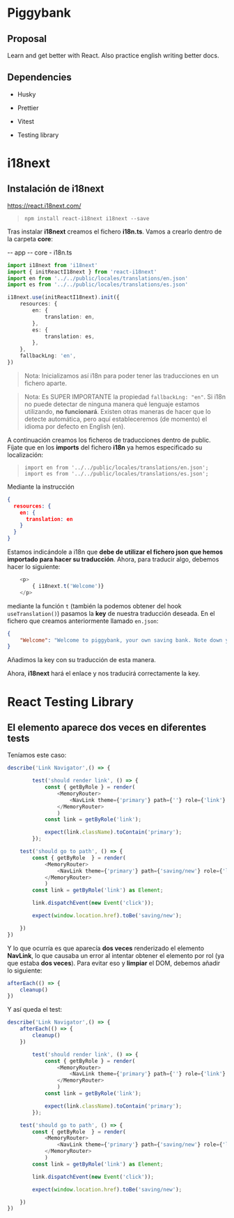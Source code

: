 # Piggybank

## Proposal

Learn and get better with React. Also practice english
writing better docs.

## Dependencies

- Husky

- Prettier

- Vitest

- Testing library

# i18next

## Instalación de i18next

https://react.i18next.com/

> `npm install react-i18next i18next --save`

Tras instalar **i18next** creamos el fichero **i18n.ts**. Vamos a crearlo dentro de la
carpeta **core**:

-- app
-- core - i18n.ts

```typescript
import i18next from 'i18next'
import { initReactI18next } from 'react-i18next'
import en from '../../public/locales/translations/en.json'
import es from '../../public/locales/translations/es.json'

i18next.use(initReactI18next).init({
	resources: {
		en: {
			translation: en,
		},
		es: {
			translation: es,
		},
	},
	fallbackLng: 'en',
})
```

> Nota: Inicializamos así i18n para poder tener las traducciones en un fichero aparte.

> Nota: Es SUPER IMPORTANTE la propiedad `fallbackLng: "en"`. Si i18n no puede detectar de ninguna
> manera qué lenguaje estamos utilizando, **no funcionará**. Existen otras maneras de hacer que lo detecte
> automática, pero aquí estableceremos (de momento) el idioma por defecto en English (en).

A continuación creamos los ficheros de traducciones dentro de public. Fíjate que en los **imports** del fichero
**i18n** ya hemos especificado su localización:

> ```
> import en from '../../public/locales/translations/en.json';
> import es from '../../public/locales/translations/es.json';
> ```

Mediante la instrucción

```json
{
  resources: {
    en: {
      translation: en
    }
  }
}
```

Estamos indicándole a i18n que **debe de utilizar el fichero json que hemos importado para hacer su traducción**. Ahora, para traducir
algo, debemos hacer lo siguiente:

```typescript jsx
	<p>
		{ i18next.t('Welcome')}
	</p>

```

mediante la función `t` (también la podemos obtener del hook `useTranslation()`)
pasamos la **key** de nuestra traducción deseada. En el fichero que creamos anteriormente
llamado `en.json`:

```json
{
	"Welcome": "Welcome to piggybank, your own saving bank. Note down your expenses, put your own limits and forget about the annoying calculates"
}
```

Añadimos la key con su traducción de esta manera.

Ahora, **i18next** hará el enlace y nos traducirá correctamente la key.

# React Testing Library

## El elemento aparece **dos veces** en diferentes tests

Teníamos este caso:

```typescript jsx
describe('Link Navigator',() => {

        test('should render link', () => {
            const { getByRole } = render(
                <MemoryRouter>
                    <NavLink theme={'primary'} path={''} role={'link'} type={'button'} />
                </MemoryRouter>
                )
            const link = getByRole('link');

            expect(link.className).toContain('primary');
        });

    test('should go to path', () => {
        const { getByRole  } = render(
            <MemoryRouter>
                <NavLink theme={'primary'} path={'saving/new'} role={'link'} type={'button'} />
            </MemoryRouter>
            )
        const link = getByRole('link') as Element;

        link.dispatchEvent(new Event('click'));

        expect(window.location.href).toBe('saving/new');

    })
})
```

Y lo que ocurría es que aparecía **dos veces** renderizado el elemento **NavLink**, lo que causaba
un error al intentar obtener el elemento por rol (ya que estaba **dos veces**). Para evitar eso y **limpiar** el DOM,
debemos añadir lo siguiente:

```typescript
afterEach(() => {
	cleanup()
})
```

Y así queda el test:

```typescript jsx
describe('Link Navigator',() => {
    afterEach(() => {
        cleanup()
    })

        test('should render link', () => {
            const { getByRole } = render(
                <MemoryRouter>
                    <NavLink theme={'primary'} path={''} role={'link'} type={'button'} />
                </MemoryRouter>
                )
            const link = getByRole('link');

            expect(link.className).toContain('primary');
        });

    test('should go to path', () => {
        const { getByRole  } = render(
            <MemoryRouter>
                <NavLink theme={'primary'} path={'saving/new'} role={'link'} type={'button'} />
            </MemoryRouter>
            )
        const link = getByRole('link') as Element;

        link.dispatchEvent(new Event('click'));

        expect(window.location.href).toBe('saving/new');

    })
})
```
